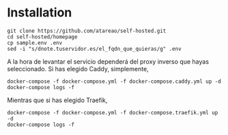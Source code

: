 # Installation

```
git clone https://github.com/atareao/self-hosted.git
cd self-hosted/homepage
cp sample.env .env
sed -i "s/dnote.tuservidor.es/el_fqdn_que_quieras/g" .env
```

A la hora de levantar el servicio dependerá del proxy inverso que hayas seleccionado. Si has elegido Caddy, simplemente,

```
docker-compose -f docker-compose.yml -f docker-compose.caddy.yml up -d
docker-compose logs -f
```

Mientras que si has elegido Traefik,

```
docker-compose -f docker-compose.yml -f docker-compose.traefik.yml up -d
docker-compose logs -f
```
